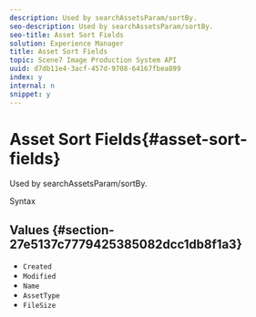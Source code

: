 ```yaml
---
description: Used by searchAssetsParam/sortBy.
seo-description: Used by searchAssetsParam/sortBy.
seo-title: Asset Sort Fields
solution: Experience Manager
title: Asset Sort Fields
topic: Scene7 Image Production System API
uuid: d7db11e4-3acf-457d-9708-64167fbea899
index: y
internal: n
snippet: y
---
```


# Asset Sort Fields{#asset-sort-fields}

Used by searchAssetsParam/sortBy.

 Syntax 

## Values {#section-27e5137c7779425385082dcc1db8f1a3}

* `Created` 
* `Modified` 
* `Name` 
* `AssetType` 
* `FileSize`

